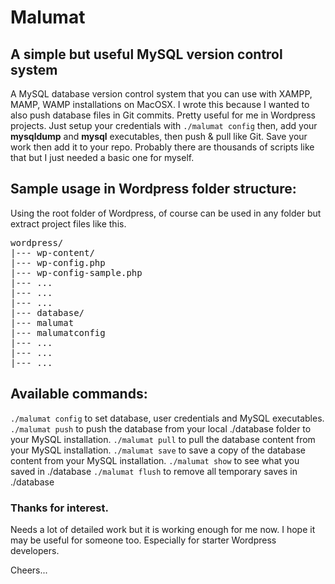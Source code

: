 # Malumat

## A simple but useful MySQL version control system

A MySQL database version control system that you can use with XAMPP, MAMP, WAMP installations on MacOSX. I wrote this because I wanted to also push database files in Git commits. Pretty useful for me in Wordpress projects. Just setup your credentials with `./malumat config` then, add your **mysqldump** and **mysql** executables, then push & pull like Git. Save your work then add it to your repo. Probably there are thousands of scripts like that but I just needed a basic one for myself. 


## Sample usage in Wordpress folder structure:

Using the root folder of Wordpress, of course can be used in any folder but extract project files like this.
<pre>
wordpress/
|--- wp-content/
|--- wp-config.php
|--- wp-config-sample.php
|--- ... 
|--- ... 
|--- ... 
|--- database/
|--- malumat
|--- malumatconfig
|--- ... 
|--- ... 
|--- ... 
</pre>

## Available commands:

`./malumat config` to set database, user credentials and MySQL executables.
`./malumat push` to push the database from your local ./database folder to your MySQL installation.
`./malumat pull` to pull the database content from your MySQL installation.
`./malumat save` to save a copy of the database content from your MySQL installation.
`./malumat show` to see what you saved in ./database
`./malumat flush` to remove all temporary saves in ./database

### Thanks for interest.

Needs a lot of detailed work but it is working enough for me now. I hope it may be useful for someone too. Especially for starter Wordpress developers.


Cheers...
